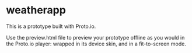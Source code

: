 # weatherapp
This is a prototype built with Proto.io.

Use the preview.html file to preview your prototype offline as you would in the Proto.io player: wrapped in its device skin, and in a fit-to-screen mode.
